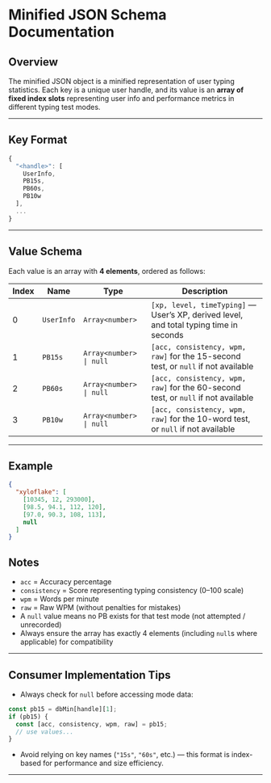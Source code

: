 # Minified JSON Schema Documentation

## Overview

The minified JSON object is a minified representation of user typing statistics. Each key is a unique user handle, and its value is an **array of fixed index slots** representing user info and performance metrics in different typing test modes.

---

## Key Format

```js
{
  "<handle>": [
    UserInfo,
    PB15s,
    PB60s,
    PB10w
  ],
  ...
}
```

---

## Value Schema

Each value is an array with **4 elements**, ordered as follows:

| Index | Name       | Type                    | Description                                                                            |
| ----- | ---------- | ----------------------- | -------------------------------------------------------------------------------------- |
| 0     | `UserInfo` | `Array<number>`         | `[xp, level, timeTyping]` — User’s XP, derived level, and total typing time in seconds |
| 1     | `PB15s`    | `Array<number> \| null` | `[acc, consistency, wpm, raw]` for the 15-second test, or `null` if not available      |
| 2     | `PB60s`    | `Array<number> \| null` | `[acc, consistency, wpm, raw]` for the 60-second test, or `null` if not available      |
| 3     | `PB10w`    | `Array<number> \| null` | `[acc, consistency, wpm, raw]` for the 10-word test, or `null` if not available        |

---

## Example

```json
{
  "xyloflake": [
    [10345, 12, 293000],
    [98.5, 94.1, 112, 120],
    [97.0, 90.3, 108, 113],
    null
  ]
}
```

## Notes

* `acc` = Accuracy percentage
* `consistency` = Score representing typing consistency (0–100 scale)
* `wpm` = Words per minute
* `raw` = Raw WPM (without penalties for mistakes)
* A `null` value means no PB exists for that test mode (not attempted / unrecorded)
* Always ensure the array has exactly 4 elements (including `null`s where applicable) for compatibility

---

## Consumer Implementation Tips

* Always check for `null` before accessing mode data:

```js
const pb15 = dbMin[handle][1];
if (pb15) {
  const [acc, consistency, wpm, raw] = pb15;
  // use values...
}
```

* Avoid relying on key names (`"15s"`, `"60s"`, etc.) — this format is index-based for performance and size efficiency.

---
